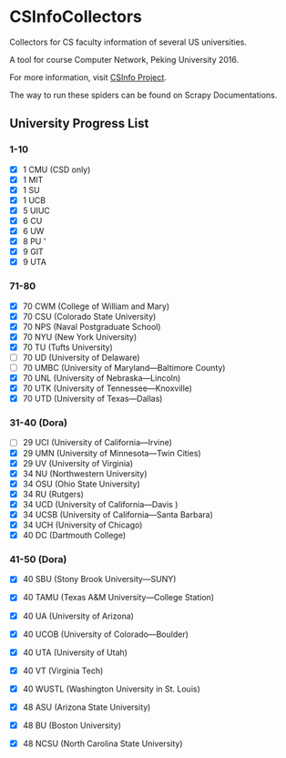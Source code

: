 # CSInfoCollectors

Collectors for CS faculty information of several US universities.

A tool for course Computer Network, Peking University 2016. 

For more information, visit [CSInfo Project](https://bsnsk.github.io/project/2016/04/28/CSInfo.html).

The way to run these spiders can be found on Scrapy Documentations.

## University Progress List

### 1-10

- [x] 1 CMU (CSD only)
- [x] 1 MIT
- [x] 1 SU
- [x] 1 UCB
- [x] 5 UIUC
- [x] 6 CU
- [x] 6 UW
- [x] 8 PU '
- [x] 9 GIT
- [x] 9 UTA

### 71-80

- [x] 70 CWM (College of William and Mary)
- [x] 70 CSU (Colorado State University)
- [x] 70 NPS (Naval Postgraduate School)
- [x] 70 NYU (New York University)
- [x] 70 TU (Tufts University)
- [ ] 70 UD (University of Delaware)
- [ ] 70 UMBC (University of Maryland—Baltimore County)
- [x] 70 UNL (University of Nebraska—Lincoln)
- [x] 70 UTK (University of Tennessee—Knoxville)
- [x] 70 UTD (University of Texas—Dallas)

### 31-40 (Dora)

- [ ] 29 UCI (University of California—​Irvine) 
- [x] 29 UMN (University of Minnesota—​Twin Cities)
- [x] 29 UV (University of Virginia)
- [x] 34 NU (Northwestern University)
- [x] 34 OSU (Ohio State University)
- [x] 34 RU (Rutgers)
- [x] 34 UCD (University of California—​Davis )
- [x] 34 UCSB (University of California—​Santa Barbara​)
- [x] 34 UCH (​University of Chicago)
- [x] 40 DC (Dartmouth College​)

### 41-50 (Dora)
- [x] 40 SBU (Stony Brook University—​SUNY) 
- [x] 40 TAMU (Texas A&M University—​College Station)
- [x] 40 UA (University of Arizona)
- [x] 40 UCOB (University of Colorado—​Boulder)
- [x] 40 UTA (University of Utah)
- [X] 40 VT (Virginia Tech)
- [x] 40 WUSTL (Washington University in St. Louis)
- [x] 48 ASU (Arizona State University)
- [x] 48 BU (​Boston University)
- [x] 48 NCSU (North Carolina State University)

